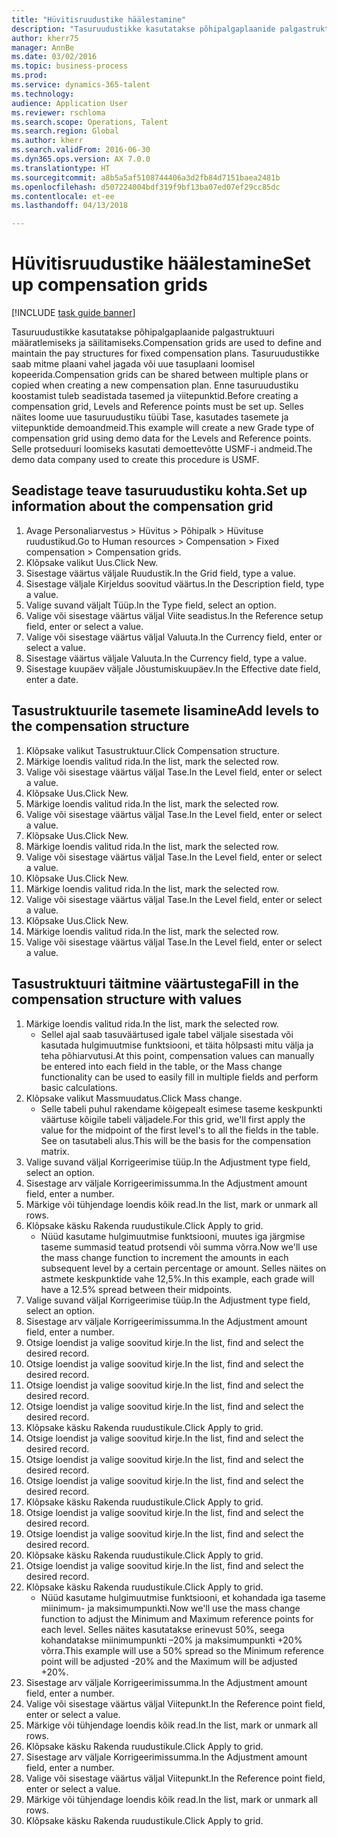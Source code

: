 ```yaml
--- 
title: "Hüvitisruudustike häälestamine"
description: "Tasuruudustikke kasutatakse põhipalgaplaanide palgastruktuuri määratlemiseks ja säilitamiseks."
author: kherr75
manager: AnnBe
ms.date: 03/02/2016
ms.topic: business-process
ms.prod: 
ms.service: dynamics-365-talent
ms.technology: 
audience: Application User
ms.reviewer: rschloma
ms.search.scope: Operations, Talent
ms.search.region: Global
ms.author: kherr
ms.search.validFrom: 2016-06-30
ms.dyn365.ops.version: AX 7.0.0
ms.translationtype: HT
ms.sourcegitcommit: a8b5a5af5108744406a3d2fb84d7151baea2481b
ms.openlocfilehash: d507224004bdf319f9bf13ba07ed07ef29cc85dc
ms.contentlocale: et-ee
ms.lasthandoff: 04/13/2018

---
```

# <a name="set-up-compensation-grids"></a><span data-ttu-id="ad6d2-103">Hüvitisruudustike häälestamine</span><span class="sxs-lookup"><span data-stu-id="ad6d2-103">Set up compensation grids</span></span>

[!INCLUDE [task guide banner](../../includes/task-guide-banner.md)]

<span data-ttu-id="ad6d2-104">Tasuruudustikke kasutatakse põhipalgaplaanide palgastruktuuri määratlemiseks ja säilitamiseks.</span><span class="sxs-lookup"><span data-stu-id="ad6d2-104">Compensation grids are used to define and maintain the pay structures for fixed compensation plans.</span></span> <span data-ttu-id="ad6d2-105">Tasuruudustikke saab mitme plaani vahel jagada või uue tasuplaani loomisel kopeerida.</span><span class="sxs-lookup"><span data-stu-id="ad6d2-105">Compensation grids can be shared between multiple plans or copied when creating a new compensation plan.</span></span>  <span data-ttu-id="ad6d2-106">Enne tasuruudustiku koostamist tuleb seadistada tasemed ja viitepunktid.</span><span class="sxs-lookup"><span data-stu-id="ad6d2-106">Before creating a compensation grid, Levels and Reference points must be set up.</span></span> <span data-ttu-id="ad6d2-107">Selles näites loome uue tasuruudustiku tüübi Tase, kasutades tasemete ja viitepunktide demoandmeid.</span><span class="sxs-lookup"><span data-stu-id="ad6d2-107">This example will create a new Grade type of compensation grid using demo data for the Levels and Reference points.</span></span> <span data-ttu-id="ad6d2-108">Selle protseduuri loomiseks kasutati demoettevõtte USMF-i andmeid.</span><span class="sxs-lookup"><span data-stu-id="ad6d2-108">The demo data company used to create this procedure is USMF.</span></span>


## <a name="set-up-information-about-the-compensation-grid"></a><span data-ttu-id="ad6d2-109">Seadistage teave tasuruudustiku kohta.</span><span class="sxs-lookup"><span data-stu-id="ad6d2-109">Set up information about the compensation grid</span></span>
1. <span data-ttu-id="ad6d2-110">Avage Personaliarvestus > Hüvitus > Põhipalk > Hüvituse ruudustikud.</span><span class="sxs-lookup"><span data-stu-id="ad6d2-110">Go to Human resources > Compensation > Fixed compensation > Compensation grids.</span></span>
2. <span data-ttu-id="ad6d2-111">Klõpsake valikut Uus.</span><span class="sxs-lookup"><span data-stu-id="ad6d2-111">Click New.</span></span>
3. <span data-ttu-id="ad6d2-112">Sisestage väärtus väljale Ruudustik.</span><span class="sxs-lookup"><span data-stu-id="ad6d2-112">In the Grid field, type a value.</span></span>
4. <span data-ttu-id="ad6d2-113">Sisestage väljale Kirjeldus soovitud väärtus.</span><span class="sxs-lookup"><span data-stu-id="ad6d2-113">In the Description field, type a value.</span></span>
5. <span data-ttu-id="ad6d2-114">Valige suvand väljalt Tüüp.</span><span class="sxs-lookup"><span data-stu-id="ad6d2-114">In the Type field, select an option.</span></span>
6. <span data-ttu-id="ad6d2-115">Valige või sisestage väärtus väljal Viite seadistus.</span><span class="sxs-lookup"><span data-stu-id="ad6d2-115">In the Reference setup field, enter or select a value.</span></span>
7. <span data-ttu-id="ad6d2-116">Valige või sisestage väärtus väljal Valuuta.</span><span class="sxs-lookup"><span data-stu-id="ad6d2-116">In the Currency field, enter or select a value.</span></span>
8. <span data-ttu-id="ad6d2-117">Sisestage väärtus väljale Valuuta.</span><span class="sxs-lookup"><span data-stu-id="ad6d2-117">In the Currency field, type a value.</span></span>
9. <span data-ttu-id="ad6d2-118">Sisestage kuupäev väljale Jõustumiskuupäev.</span><span class="sxs-lookup"><span data-stu-id="ad6d2-118">In the Effective date field, enter a date.</span></span>

## <a name="add-levels-to-the-compensation-structure"></a><span data-ttu-id="ad6d2-119">Tasustruktuurile tasemete lisamine</span><span class="sxs-lookup"><span data-stu-id="ad6d2-119">Add levels to the compensation structure</span></span>
1. <span data-ttu-id="ad6d2-120">Klõpsake valikut Tasustruktuur.</span><span class="sxs-lookup"><span data-stu-id="ad6d2-120">Click Compensation structure.</span></span>
2. <span data-ttu-id="ad6d2-121">Märkige loendis valitud rida.</span><span class="sxs-lookup"><span data-stu-id="ad6d2-121">In the list, mark the selected row.</span></span>
3. <span data-ttu-id="ad6d2-122">Valige või sisestage väärtus väljal Tase.</span><span class="sxs-lookup"><span data-stu-id="ad6d2-122">In the Level field, enter or select a value.</span></span>
4. <span data-ttu-id="ad6d2-123">Klõpsake Uus.</span><span class="sxs-lookup"><span data-stu-id="ad6d2-123">Click New.</span></span>
5. <span data-ttu-id="ad6d2-124">Märkige loendis valitud rida.</span><span class="sxs-lookup"><span data-stu-id="ad6d2-124">In the list, mark the selected row.</span></span>
6. <span data-ttu-id="ad6d2-125">Valige või sisestage väärtus väljal Tase.</span><span class="sxs-lookup"><span data-stu-id="ad6d2-125">In the Level field, enter or select a value.</span></span>
7. <span data-ttu-id="ad6d2-126">Klõpsake Uus.</span><span class="sxs-lookup"><span data-stu-id="ad6d2-126">Click New.</span></span>
8. <span data-ttu-id="ad6d2-127">Märkige loendis valitud rida.</span><span class="sxs-lookup"><span data-stu-id="ad6d2-127">In the list, mark the selected row.</span></span>
9. <span data-ttu-id="ad6d2-128">Valige või sisestage väärtus väljal Tase.</span><span class="sxs-lookup"><span data-stu-id="ad6d2-128">In the Level field, enter or select a value.</span></span>
10. <span data-ttu-id="ad6d2-129">Klõpsake Uus.</span><span class="sxs-lookup"><span data-stu-id="ad6d2-129">Click New.</span></span>
11. <span data-ttu-id="ad6d2-130">Märkige loendis valitud rida.</span><span class="sxs-lookup"><span data-stu-id="ad6d2-130">In the list, mark the selected row.</span></span>
12. <span data-ttu-id="ad6d2-131">Valige või sisestage väärtus väljal Tase.</span><span class="sxs-lookup"><span data-stu-id="ad6d2-131">In the Level field, enter or select a value.</span></span>
13. <span data-ttu-id="ad6d2-132">Klõpsake Uus.</span><span class="sxs-lookup"><span data-stu-id="ad6d2-132">Click New.</span></span>
14. <span data-ttu-id="ad6d2-133">Märkige loendis valitud rida.</span><span class="sxs-lookup"><span data-stu-id="ad6d2-133">In the list, mark the selected row.</span></span>
15. <span data-ttu-id="ad6d2-134">Valige või sisestage väärtus väljal Tase.</span><span class="sxs-lookup"><span data-stu-id="ad6d2-134">In the Level field, enter or select a value.</span></span>

## <a name="fill-in-the-compensation-structure-with-values"></a><span data-ttu-id="ad6d2-135">Tasustruktuuri täitmine väärtustega</span><span class="sxs-lookup"><span data-stu-id="ad6d2-135">Fill in the compensation structure with values</span></span>
1. <span data-ttu-id="ad6d2-136">Märkige loendis valitud rida.</span><span class="sxs-lookup"><span data-stu-id="ad6d2-136">In the list, mark the selected row.</span></span>
    * <span data-ttu-id="ad6d2-137">Sellel ajal saab tasuväärtused igale tabel väljale sisestada või kasutada hulgimuutmise funktsiooni, et täita hõlpsasti mitu välja ja teha põhiarvutusi.</span><span class="sxs-lookup"><span data-stu-id="ad6d2-137">At this point, compensation values can manually be entered into each field in the table, or the Mass change functionality can be used to easily fill in multiple fields and perform basic calculations.</span></span>  
2. <span data-ttu-id="ad6d2-138">Klõpsake valikut Massmuudatus.</span><span class="sxs-lookup"><span data-stu-id="ad6d2-138">Click Mass change.</span></span>
    * <span data-ttu-id="ad6d2-139">Selle tabeli puhul rakendame kõigepealt esimese taseme keskpunkti väärtuse kõigile tabeli väljadele.</span><span class="sxs-lookup"><span data-stu-id="ad6d2-139">For this grid, we'll first apply the value for the midpoint of the first level's to all the fields in the table.</span></span> <span data-ttu-id="ad6d2-140">See on tasutabeli alus.</span><span class="sxs-lookup"><span data-stu-id="ad6d2-140">This will be the basis for the compensation matrix.</span></span>  
3. <span data-ttu-id="ad6d2-141">Valige suvand väljal Korrigeerimise tüüp.</span><span class="sxs-lookup"><span data-stu-id="ad6d2-141">In the Adjustment type field, select an option.</span></span>
4. <span data-ttu-id="ad6d2-142">Sisestage arv väljale Korrigeerimissumma.</span><span class="sxs-lookup"><span data-stu-id="ad6d2-142">In the Adjustment amount field, enter a number.</span></span>
5. <span data-ttu-id="ad6d2-143">Märkige või tühjendage loendis kõik read.</span><span class="sxs-lookup"><span data-stu-id="ad6d2-143">In the list, mark or unmark all rows.</span></span>
6. <span data-ttu-id="ad6d2-144">Klõpsake käsku Rakenda ruudustikule.</span><span class="sxs-lookup"><span data-stu-id="ad6d2-144">Click Apply to grid.</span></span>
    * <span data-ttu-id="ad6d2-145">Nüüd kasutame hulgimuutmise funktsiooni, muutes iga järgmise taseme summasid teatud protsendi või summa võrra.</span><span class="sxs-lookup"><span data-stu-id="ad6d2-145">Now we'll use the mass change function to increment the amounts in each subsequent level by a certain percentage or amount.</span></span> <span data-ttu-id="ad6d2-146">Selles näites on astmete keskpunktide vahe 12,5%.</span><span class="sxs-lookup"><span data-stu-id="ad6d2-146">In this example, each grade will have a 12.5% spread between their midpoints.</span></span>  
7. <span data-ttu-id="ad6d2-147">Valige suvand väljal Korrigeerimise tüüp.</span><span class="sxs-lookup"><span data-stu-id="ad6d2-147">In the Adjustment type field, select an option.</span></span>
8. <span data-ttu-id="ad6d2-148">Sisestage arv väljale Korrigeerimissumma.</span><span class="sxs-lookup"><span data-stu-id="ad6d2-148">In the Adjustment amount field, enter a number.</span></span>
9. <span data-ttu-id="ad6d2-149">Otsige loendist ja valige soovitud kirje.</span><span class="sxs-lookup"><span data-stu-id="ad6d2-149">In the list, find and select the desired record.</span></span>
10. <span data-ttu-id="ad6d2-150">Otsige loendist ja valige soovitud kirje.</span><span class="sxs-lookup"><span data-stu-id="ad6d2-150">In the list, find and select the desired record.</span></span>
11. <span data-ttu-id="ad6d2-151">Otsige loendist ja valige soovitud kirje.</span><span class="sxs-lookup"><span data-stu-id="ad6d2-151">In the list, find and select the desired record.</span></span>
12. <span data-ttu-id="ad6d2-152">Otsige loendist ja valige soovitud kirje.</span><span class="sxs-lookup"><span data-stu-id="ad6d2-152">In the list, find and select the desired record.</span></span>
13. <span data-ttu-id="ad6d2-153">Klõpsake käsku Rakenda ruudustikule.</span><span class="sxs-lookup"><span data-stu-id="ad6d2-153">Click Apply to grid.</span></span>
14. <span data-ttu-id="ad6d2-154">Otsige loendist ja valige soovitud kirje.</span><span class="sxs-lookup"><span data-stu-id="ad6d2-154">In the list, find and select the desired record.</span></span>
15. <span data-ttu-id="ad6d2-155">Otsige loendist ja valige soovitud kirje.</span><span class="sxs-lookup"><span data-stu-id="ad6d2-155">In the list, find and select the desired record.</span></span>
16. <span data-ttu-id="ad6d2-156">Otsige loendist ja valige soovitud kirje.</span><span class="sxs-lookup"><span data-stu-id="ad6d2-156">In the list, find and select the desired record.</span></span>
17. <span data-ttu-id="ad6d2-157">Klõpsake käsku Rakenda ruudustikule.</span><span class="sxs-lookup"><span data-stu-id="ad6d2-157">Click Apply to grid.</span></span>
18. <span data-ttu-id="ad6d2-158">Otsige loendist ja valige soovitud kirje.</span><span class="sxs-lookup"><span data-stu-id="ad6d2-158">In the list, find and select the desired record.</span></span>
19. <span data-ttu-id="ad6d2-159">Otsige loendist ja valige soovitud kirje.</span><span class="sxs-lookup"><span data-stu-id="ad6d2-159">In the list, find and select the desired record.</span></span>
20. <span data-ttu-id="ad6d2-160">Klõpsake käsku Rakenda ruudustikule.</span><span class="sxs-lookup"><span data-stu-id="ad6d2-160">Click Apply to grid.</span></span>
21. <span data-ttu-id="ad6d2-161">Otsige loendist ja valige soovitud kirje.</span><span class="sxs-lookup"><span data-stu-id="ad6d2-161">In the list, find and select the desired record.</span></span>
22. <span data-ttu-id="ad6d2-162">Klõpsake käsku Rakenda ruudustikule.</span><span class="sxs-lookup"><span data-stu-id="ad6d2-162">Click Apply to grid.</span></span>
    * <span data-ttu-id="ad6d2-163">Nüüd kasutame hulgimuutmise funktsiooni, et kohandada iga taseme miinimum- ja maksimumpunkti.</span><span class="sxs-lookup"><span data-stu-id="ad6d2-163">Now we'll use the mass change function to adjust the Minimum and Maximum reference points for each level.</span></span> <span data-ttu-id="ad6d2-164">Selles näites kasutatakse erinevust 50%, seega kohandatakse miinimumpunkti –20% ja maksimumpunkti +20% võrra.</span><span class="sxs-lookup"><span data-stu-id="ad6d2-164">This example will use a 50% spread so the Minimum reference point will be adjusted -20% and the Maximum will be adjusted +20%.</span></span>  
23. <span data-ttu-id="ad6d2-165">Sisestage arv väljale Korrigeerimissumma.</span><span class="sxs-lookup"><span data-stu-id="ad6d2-165">In the Adjustment amount field, enter a number.</span></span>
24. <span data-ttu-id="ad6d2-166">Valige või sisestage väärtus väljal Viitepunkt.</span><span class="sxs-lookup"><span data-stu-id="ad6d2-166">In the Reference point field, enter or select a value.</span></span>
25. <span data-ttu-id="ad6d2-167">Märkige või tühjendage loendis kõik read.</span><span class="sxs-lookup"><span data-stu-id="ad6d2-167">In the list, mark or unmark all rows.</span></span>
26. <span data-ttu-id="ad6d2-168">Klõpsake käsku Rakenda ruudustikule.</span><span class="sxs-lookup"><span data-stu-id="ad6d2-168">Click Apply to grid.</span></span>
27. <span data-ttu-id="ad6d2-169">Sisestage arv väljale Korrigeerimissumma.</span><span class="sxs-lookup"><span data-stu-id="ad6d2-169">In the Adjustment amount field, enter a number.</span></span>
28. <span data-ttu-id="ad6d2-170">Valige või sisestage väärtus väljal Viitepunkt.</span><span class="sxs-lookup"><span data-stu-id="ad6d2-170">In the Reference point field, enter or select a value.</span></span>
29. <span data-ttu-id="ad6d2-171">Märkige või tühjendage loendis kõik read.</span><span class="sxs-lookup"><span data-stu-id="ad6d2-171">In the list, mark or unmark all rows.</span></span>
30. <span data-ttu-id="ad6d2-172">Klõpsake käsku Rakenda ruudustikule.</span><span class="sxs-lookup"><span data-stu-id="ad6d2-172">Click Apply to grid.</span></span>


